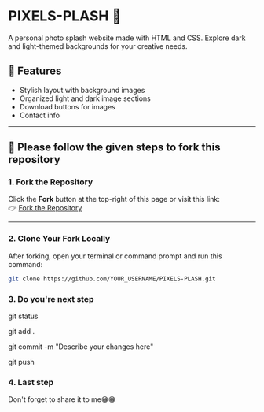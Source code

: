 # PIXELS-PLASH 🎨

A personal photo splash website made with HTML and CSS. Explore dark and light-themed backgrounds for your creative needs.

## 🌟 Features

- Stylish layout with background images
- Organized light and dark image sections
- Download buttons for images
- Contact info

---

## 🚀 Please follow the given steps to fork this repository

### 1. Fork the Repository

Click the **Fork** button at the top-right of this page or visit this link:  
👉 [Fork the Repository](https://github.com/Yash7104/PIXELS-PLASH)

---

### 2. Clone Your Fork Locally

After forking, open your terminal or command prompt and run this command:

```bash
git clone https://github.com/YOUR_USERNAME/PIXELS-PLASH.git
```
### 3. Do you're next step 

git status         

git add .          

git commit -m "Describe your changes here" 

git push

### 4. Last step 

Don't forget to share it to me😁😁